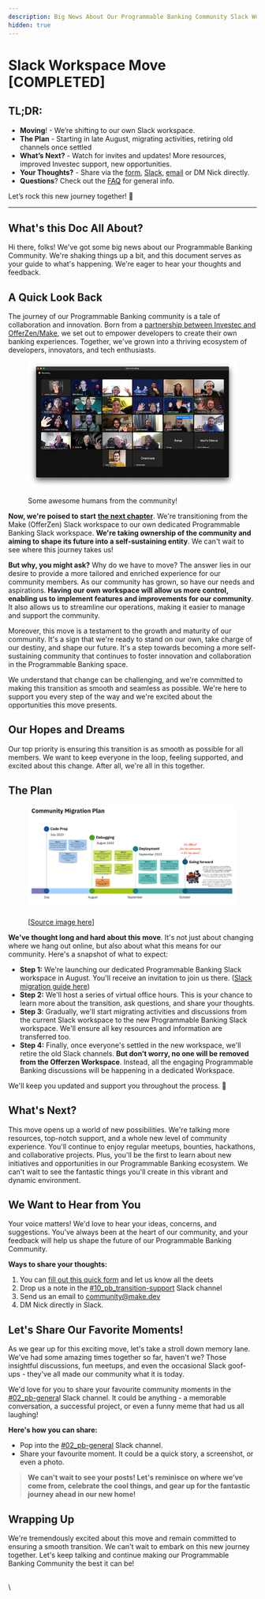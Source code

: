 ```yaml
---
description: Big News About Our Programmable Banking Community Slack Workspace!
hidden: true
---
```


# Slack Workspace Move \[COMPLETED]

## TL;DR:

* **Moving**! - We’re shifting to our own Slack workspace.
* **The Plan** - Starting in late August, migrating activities, retiring old channels once settled
* **What’s Next?** - Watch for invites and updates! More resources, improved Investec support, new opportunities.
* **Your Thoughts?** - Share via the [form](https://8malmkzgvs8.typeform.com/to/NWyepqVb), [Slack](https://offerzen-community.slack.com/archives/C04KFQA3YCQ), [email](mailto:nick@make.dev) or DM Nick directly.
* **Questions**? Check out the [FAQ](the-transition-faq.md) for general info.

Let’s rock this new journey together! 🚀

***

## What's this Doc All About?

Hi there, folks! We've got some big news about our Programmable Banking Community. We're shaking things up a bit, and this document serves as your guide to what's happening. We're eager to hear your thoughts and feedback.

## A Quick Look Back

The journey of our Programmable Banking community is a tale of collaboration and innovation. Born from a [partnership between Investec and OfferZen/Make](https://www.offerzen.com/blog/building-a-programmable-bank-account-for-developers-part-2), we set out to empower developers to create their own banking experiences. Together, we've grown into a thriving ecosystem of developers, innovators, and tech enthusiasts.

<figure><img src="../../.gitbook/assets/community-screenshot (1).png" alt=""><figcaption><p>Some awesome humans from the community!</p></figcaption></figure>

**Now, we're poised to start** [**the next chapter**](https://www.offerzen.com/blog/programmable-banking-part-3). We're transitioning from the Make (OfferZen) Slack workspace to our own dedicated Programmable Banking Slack workspace. **We're taking ownership of the community and aiming to shape its future into a self-sustaining entity**. We can't wait to see where this journey takes us!

**But why, you might ask?** Why do we have to move? The answer lies in our desire to provide a more tailored and enriched experience for our community members. As our community has grown, so have our needs and aspirations. **Having our own workspace will allow us more control, enabling us to implement features and improvements for our community**. It also allows us to streamline our operations, making it easier to manage and support the community.

Moreover, this move is a testament to the growth and maturity of our community. It's a sign that we're ready to stand on our own, take charge of our destiny, and shape our future. It's a step towards becoming a more self-sustaining community that continues to foster innovation and collaboration in the Programmable Banking space.

We understand that change can be challenging, and we're committed to making this transition as smooth and seamless as possible. We're here to support you every step of the way and we're excited about the opportunities this move presents.

## Our Hopes and Dreams

Our top priority is ensuring this transition is as smooth as possible for all members. We want to keep everyone in the loop, feeling supported, and excited about this change. After all, we're all in this together.

## The Plan

<figure><img src="../../.gitbook/assets/[EXTERNAL] V2 Proposed Community Migration Timeline.jpg" alt=""><figcaption><p>[<a href="https://drive.google.com/file/d/1Tv52j604X6hDCLfTYRuGIzycCLS_n1XF/view?usp=sharing">Source image here</a>]</p></figcaption></figure>

**We've thought long and hard about this move**. It's not just about changing where we hang out online, but also about what this means for our community. Here's a snapshot of what to expect:

* **Step 1:** We're launching our dedicated Programmable Banking Slack workspace in August. You'll receive an invitation to join us there. ([Slack migration guide here](quick-slack-guide.md))
* **Step 2:** We'll host a series of virtual office hours. This is your chance to learn more about the transition, ask questions, and share your thoughts.
* **Step 3**: Gradually, we'll start migrating activities and discussions from the current Slack workspace to the new Programmable Banking Slack workspace. We'll ensure all key resources and information are transferred too.
* **Step 4:** Finally, once everyone's settled in the new workspace, we'll retire the old Slack channels. **But don’t worry, no one will be removed from the Offerzen Workspace**. Instead, all the engaging Programmable Banking discussions will be happening in a dedicated Workspace.

We'll keep you updated and support you throughout the process. 💚

## What's Next?

This move opens up a world of new possibilities. We're talking more resources, top-notch support, and a whole new level of community experience. You'll continue to enjoy regular meetups, bounties, hackathons, and collaborative projects. Plus, you'll be the first to learn about new initiatives and opportunities in our Programmable Banking ecosystem. We can't wait to see the fantastic things you'll create in this vibrant and dynamic environment.

## We Want to Hear from You

Your voice matters! We'd love to hear your ideas, concerns, and suggestions. You've always been at the heart of our community, and your feedback will help us shape the future of our Programmable Banking Community.

**Ways to share your thoughts:**

1. You can [fill out this quick form](https://8malmkzgvs8.typeform.com/to/NWyepqVb) and let us know all the deets
2. Drop us a note in the [#10\_pb\_transition-support](https://offerzen-community.slack.com/archives/C05LP7R9JQH) Slack channel
3. Send us an email to [community@make.dev](mailto:community@make.dev)
4. DM Nick directly in Slack.

## Let's Share Our Favorite Moments!

As we gear up for this exciting move, let's take a stroll down memory lane. We've had some amazing times together so far, haven't we? Those insightful discussions, fun meetups, and even the occasional Slack goof-ups - they've all made our community what it is today.

We'd love for you to share your favourite community moments in the [#02\_pb-genera](https://offerzen-community.slack.com/archives/C04KFQA3YCQ)l Slack channel. It could be anything - a memorable conversation, a successful project, or even a funny meme that had us all laughing!

**Here's how you can share:**

* Pop into the [#02\_pb-general](https://offerzen-community.slack.com/archives/C04KFQA3YCQ) Slack channel.
* Share your favourite moment. It could be a quick story, a screenshot, or even a photo.

> **We can't wait to see your posts! Let's reminisce on where we’ve come from, celebrate the cool things, and gear up for the fantastic journey ahead in our new home!**

## Wrapping Up

We're tremendously excited about this move and remain committed to ensuring a smooth transition. We can't wait to embark on this new journey together. Let's keep talking and continue making our Programmable Banking Community the best it can be!

\
\\

